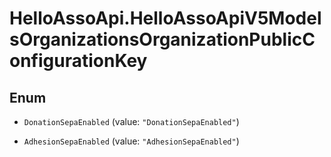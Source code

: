 # HelloAssoApi.HelloAssoApiV5ModelsOrganizationsOrganizationPublicConfigurationKey

## Enum


* `DonationSepaEnabled` (value: `"DonationSepaEnabled"`)

* `AdhesionSepaEnabled` (value: `"AdhesionSepaEnabled"`)


